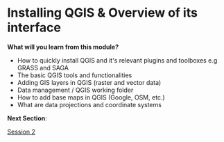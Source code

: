 # Installing QGIS & Overview of its interface
**What will you learn from this module?**

- How to quickly install QGIS and it's relevant plugins and toolboxes e.g GRASS and SAGA
- The basic QGIS tools and functionalities
- Adding GIS layers in QGIS (raster and vector data)
- Data management / QGIS working folder
- How to add base maps in QGIS (Google, OSM, etc.)
- What are data projections and coordinate systems

**Next Section**: 

<a href="Session2.md" title="Session 2">Session 2</a>
